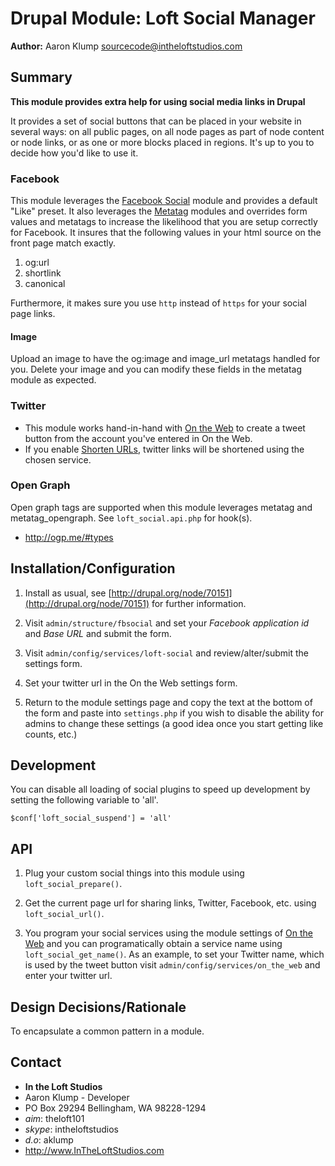 # Drupal Module: Loft Social Manager
**Author:** Aaron Klump  <sourcecode@intheloftstudios.com>

## Summary
**This module provides extra help for using social media links in Drupal**

It provides a set of social buttons that can be placed in your website in several ways: on all public pages, on all node pages as part of node content or node links, or as one or more blocks placed in regions.  It's up to you to decide how you'd like to use it.

### Facebook
This module leverages the [Facebook Social][fb_social] module and provides a default "Like" preset.  It also leverages the [Metatag][metatag] modules and overrides form values and metatags to increase the likelihood that you are setup correctly for Facebook.  It insures that the following values in your html source on the front page match exactly.

1. og:url
2. shortlink
3. canonical

Furthermore, it makes sure you use `http` instead of `https` for your social page links.

#### Image
Upload an image to have the og:image and image_url metatags handled for you.  Delete your image and you can modify these fields in the metatag module as expected.


### Twitter
* This module works hand-in-hand with [On the Web][on_the_web] to create a tweet button from the account you've entered in On the Web.
* If you enable [Shorten URLs][shorten], twitter links will be shortened using the chosen service.

### Open Graph
Open graph tags are supported when this module leverages metatag and metatag_opengraph.  See `loft_social.api.php` for hook(s).
* <http://ogp.me/#types>

## Installation/Configuration
1. Install as usual, see [http://drupal.org/node/70151](http://drupal.org/node/70151) for further information.
1. Visit `admin/structure/fbsocial` and set your _Facebook application id_ and _Base URL_ and submit the form.
1. Visit `admin/config/services/loft-social` and review/alter/submit the settings form.

1. Set your twitter url in the On the Web settings form.
1. Return to the module settings page and copy the text at the bottom of the form and paste into `settings.php` if you wish to disable the ability for admins to change these settings (a good idea once you start getting like counts, etc.)

## Development
You can disable all loading of social plugins to speed up development by setting the following variable to 'all'.

    $conf['loft_social_suspend'] = 'all'

## API
1. Plug your custom social things into this module using `loft_social_prepare()`.

1. Get the current page url for sharing links, Twitter, Facebook, etc. using `loft_social_url()`.

1. You program your social services using the module settings of [On the Web][on_the_web] and you can programatically obtain a service name using `loft_social_get_name()`.  As an example, to set your Twitter name, which is used by the tweet button visit `admin/config/services/on_the_web` and enter your twitter url.



## Design Decisions/Rationale
To encapsulate a common pattern in a module. 

## Contact
* **In the Loft Studios**
* Aaron Klump - Developer
* PO Box 29294 Bellingham, WA 98228-1294
* _aim_: theloft101
* _skype_: intheloftstudios
* _d.o_: aklump
* <http://www.InTheLoftStudios.com>

[on_the_web]: https://drupal.org/project/on_the_web
[shorten]: https://drupal.org/project/shorten
[fb_social]: https://drupal.org/project/fb_social
[metatag]: https://drupal.org/project/metatag